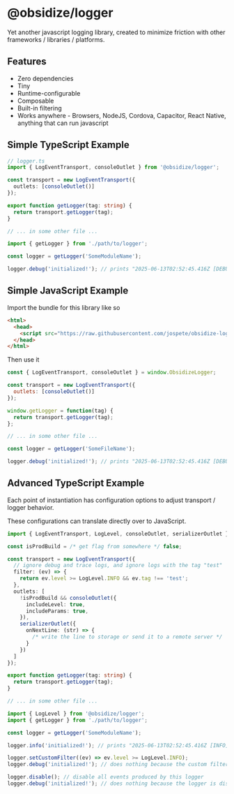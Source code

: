 # @obsidize/logger

Yet another javascript logging library, created to minimize friction with other frameworks / libraries / platforms.

## Features

- Zero dependencies
- Tiny
- Runtime-configurable
- Composable
- Built-in filtering
- Works anywhere - Browsers, NodeJS, Cordova, Capacitor, React Native, anything that can run javascript

## Simple TypeScript Example

```typescript
// logger.ts
import { LogEventTransport, consoleOutlet } from '@obsidize/logger';

const transport = new LogEventTransport({
  outlets: [consoleOutlet()]
});

export function getLogger(tag: string) {
  return transport.getLogger(tag);
}

// ... in some other file ...

import { getLogger } from './path/to/logger';

const logger = getLogger('SomeModuleName');

logger.debug('initialized!'); // prints "2025-06-13T02:52:45.416Z [DEBUG] [SomeModuleName] initialized!"
```

## Simple JavaScript Example

Import the bundle for this library like so

```html
<html>
  <head>
    <script src="https://raw.githubusercontent.com/jospete/obsidize-logger/refs/heads/main/packed/obsidize-logger.js"></script>
  </head>
</html>
```

Then use it

```javascript
const { LogEventTransport, consoleOutlet } = window.ObsidizeLogger;

const transport = new LogEventTransport({
  outlets: [consoleOutlet()]
});

window.getLogger = function(tag) {
  return transport.getLogger(tag);
};

// ... in some other file ...

const logger = getLogger('SomeFileName');

logger.debug('initialized!'); // prints "2025-06-13T02:52:45.416Z [DEBUG] [SomeFileName] initialized!"
```

## Advanced TypeScript Example

Each point of instantiation has configuration options to adjust transport / logger behavior.

These configurations can translate directly over to JavaScript.

```typescript
import { LogEventTransport, LogLevel, consoleOutlet, serializerOutlet } from '@obsidize/logger';

const isProdBuild = /* get flag from somewhere */ false;

const transport = new LogEventTransport({
  // ignore debug and trace logs, and ignore logs with the tag "test"
  filter: (ev) => {
    return ev.level >= LogLevel.INFO && ev.tag !== 'test';
  },
  outlets: [
    !isProdBuild && consoleOutlet({
      includeLevel: true,
      includeParams: true,
    }),
    serializerOutlet({
      onNextLine: (str) => {
        /* write the line to storage or send it to a remote server */
      }
    })
  ]
});

export function getLogger(tag: string) {
  return transport.getLogger(tag);
}

// ... in some other file ...

import { LogLevel } from '@obsidize/logger';
import { getLogger } from './path/to/logger';

const logger = getLogger('SomeModuleName');

logger.info('initialized!'); // prints "2025-06-13T02:52:45.416Z [INFO] [SomeModuleName] initialized!"

logger.setCustomFilter((ev) => ev.level >= LogLevel.INFO);
logger.debug('initialized!'); // does nothing because the custom filter suppresses debug logs

logger.disable(); // disable all events produced by this logger
logger.debug('initialized!'); // does nothing because the logger is disabled
```
